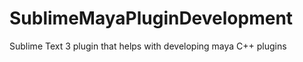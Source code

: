 SublimeMayaPluginDevelopment
============================

Sublime Text 3 plugin that helps with developing maya C++ plugins

